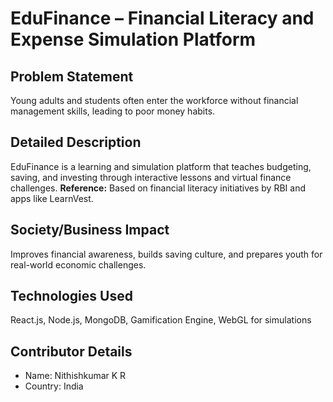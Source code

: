 # EduFinance – Financial Literacy and Expense Simulation Platform

## Problem Statement
Young adults and students often enter the workforce without financial management skills, leading to poor money habits.

## Detailed Description
EduFinance is a learning and simulation platform that teaches budgeting, saving, and investing through interactive lessons and virtual finance challenges.
**Reference:** Based on financial literacy initiatives by RBI and apps like LearnVest.

## Society/Business Impact
Improves financial awareness, builds saving culture, and prepares youth for real-world economic challenges.

## Technologies Used
React.js, Node.js, MongoDB, Gamification Engine, WebGL for simulations

## Contributor Details
- Name: Nithishkumar K R
- Country: India
